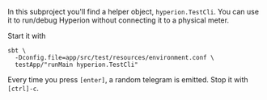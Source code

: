 In this subproject you'll find a helper object, `hyperion.TestCli`.
You can use it to run/debug Hyperion without connecting it to a physical meter.

Start it with

    sbt \
      -Dconfig.file=app/src/test/resources/environment.conf \
      testApp/"runMain hyperion.TestCli"

Every time you press `[enter]`, a random telegram is emitted.
Stop it with `[ctrl]-c`.
